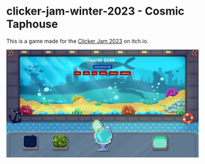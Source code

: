 # clicker-jam-winter-2023 - Cosmic Taphouse

This is a game made for the [Clicker Jam 2023](https://itch.io/jam/clicker-jam-winter-2023) on itch.io.

[![image](./image.png)](https://itch.io/jam/clicker-jam-winter-2023)
